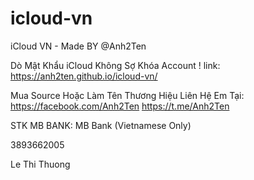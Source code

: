 # icloud-vn
iCloud VN - Made BY @Anh2Ten 

Dò Mật Khẩu iCloud Không Sợ Khóa Account !
link: https://anh2ten.github.io/icloud-vn/

Mua Source Hoặc Làm Tên Thương Hiệu Liên Hệ Em Tại:
https://facebook.com/Anh2Ten
https://t.me/Anh2Ten

STK MB BANK:
MB Bank (Vietnamese Only)

3893662005

Le Thi Thuong
